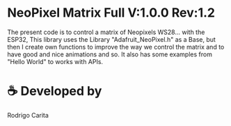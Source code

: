 # NeoPixel Matrix Full V:1.0.0 Rev:1.2
The present code is to control a matrix of Neopixels WS28... with the ESP32, This library uses the Library "Adafruit_NeoPixel.h" as a Base, but then I create own functions to improve the way we control the matrix and to have good and nice animations and so.
It also has some examples from "Hello World" to works with APIs.

# ☕ Developed by

Rodrigo Carita

